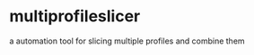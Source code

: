multiprofileslicer
==================

a automation tool for slicing multiple profiles and combine them
